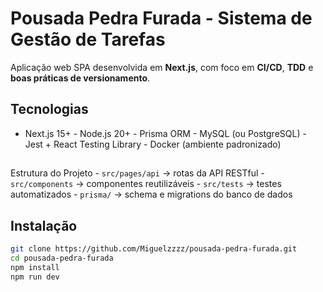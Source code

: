 #  Pousada Pedra Furada - Sistema de Gestão de Tarefas 
Aplicação web SPA desenvolvida em **Next.js**, com foco em **CI/CD**, **TDD** e **boas 
práticas de versionamento**. 
##  Tecnologias 
- Next.js 15+ - Node.js 20+ - Prisma ORM - MySQL (ou PostgreSQL) - Jest + React Testing Library - Docker (ambiente padronizado) 
##  
Estrutura do Projeto - `src/pages/api` → rotas da API RESTful - `src/components` → componentes reutilizáveis - `src/tests` → testes automatizados - `prisma/` → schema e migrations do banco de dados 
##  Instalação 
```bash 
git clone https://github.com/Miguelzzzz/pousada-pedra-furada.git 
cd pousada-pedra-furada 
npm install 
npm run dev